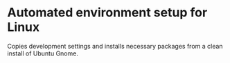 # Automated environment setup for Linux
Copies development settings and installs necessary packages from a clean install of Ubuntu Gnome.
